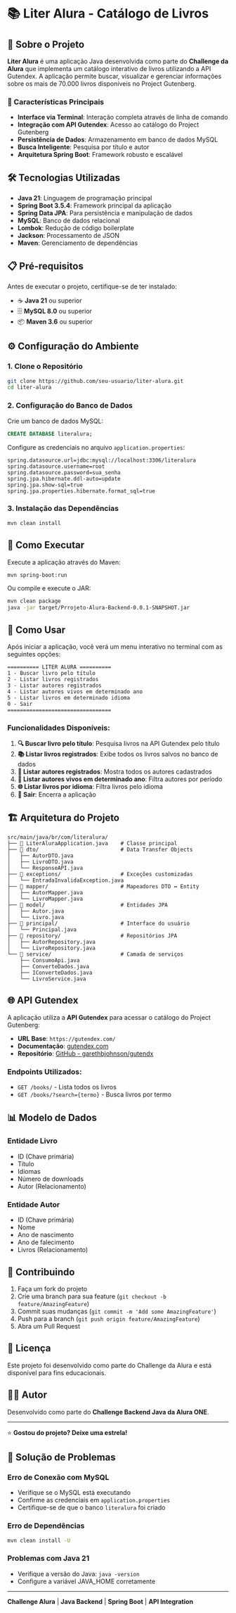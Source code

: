 # 📚 Liter Alura - Catálogo de Livros

## 🎯 Sobre o Projeto

**Liter Alura** é uma aplicação Java desenvolvida como parte do **Challenge da Alura** que implementa um catálogo interativo de livros utilizando a API Gutendex. A aplicação permite buscar, visualizar e gerenciar informações sobre os mais de 70.000 livros disponíveis no Project Gutenberg.

### 🌟 Características Principais

- **Interface via Terminal**: Interação completa através de linha de comando
- **Integração com API Gutendex**: Acesso ao catálogo do Project Gutenberg
- **Persistência de Dados**: Armazenamento em banco de dados MySQL
- **Busca Inteligente**: Pesquisa por título e autor
- **Arquitetura Spring Boot**: Framework robusto e escalável

## 🛠️ Tecnologias Utilizadas

- **Java 21**: Linguagem de programação principal
- **Spring Boot 3.5.4**: Framework principal da aplicação
- **Spring Data JPA**: Para persistência e manipulação de dados
- **MySQL**: Banco de dados relacional
- **Lombok**: Redução de código boilerplate
- **Jackson**: Processamento de JSON
- **Maven**: Gerenciamento de dependências

## 📋 Pré-requisitos

Antes de executar o projeto, certifique-se de ter instalado:

- ☕ **Java 21** ou superior
- 🗄️ **MySQL 8.0** ou superior
- 📦 **Maven 3.6** ou superior

## ⚙️ Configuração do Ambiente

### 1. Clone o Repositório
```bash
git clone https://github.com/seu-usuario/liter-alura.git
cd liter-alura
```

### 2. Configuração do Banco de Dados

Crie um banco de dados MySQL:
```sql
CREATE DATABASE literalura;
```

Configure as credenciais no arquivo `application.properties`:
```properties
spring.datasource.url=jdbc:mysql://localhost:3306/literalura
spring.datasource.username=root
spring.datasource.password=sua_senha
spring.jpa.hibernate.ddl-auto=update
spring.jpa.show-sql=true
spring.jpa.properties.hibernate.format_sql=true
```

### 3. Instalação das Dependências
```bash
mvn clean install
```

## 🚀 Como Executar

Execute a aplicação através do Maven:
```bash
mvn spring-boot:run
```

Ou compile e execute o JAR:
```bash
mvn clean package
java -jar target/Prrojeto-Alura-Backend-0.0.1-SNAPSHOT.jar
```

## 📖 Como Usar

Após iniciar a aplicação, você verá um menu interativo no terminal com as seguintes opções:

```
========== LITER ALURA ==========
1 - Buscar livro pelo título
2 - Listar livros registrados
3 - Listar autores registrados
4 - Listar autores vivos em determinado ano
5 - Listar livros em determinado idioma
0 - Sair
=================================
```

### Funcionalidades Disponíveis:

1. **🔍 Buscar livro pelo título**: Pesquisa livros na API Gutendex pelo título
2. **📚 Listar livros registrados**: Exibe todos os livros salvos no banco de dados
3. **👤 Listar autores registrados**: Mostra todos os autores cadastrados
4. **📅 Listar autores vivos em determinado ano**: Filtra autores por período
5. **🌐 Listar livros por idioma**: Filtra livros pelo idioma
6. **🚪 Sair**: Encerra a aplicação

## 🏗️ Arquitetura do Projeto

```
src/main/java/br/com/literalura/
├── 📄 LiterAluraApplication.java    # Classe principal
├── 📁 dto/                          # Data Transfer Objects
│   ├── AutorDTO.java
│   ├── LivroDTO.java
│   └── ResponseAPI.java
├── 📁 exceptions/                   # Exceções customizadas
│   └── EntradaInvalidaException.java
├── 📁 mapper/                       # Mapeadores DTO ↔ Entity
│   ├── AutorMapper.java
│   └── LivroMapper.java
├── 📁 model/                        # Entidades JPA
│   ├── Autor.java
│   └── Livro.java
├── 📁 principal/                    # Interface do usuário
│   └── Principal.java
├── 📁 repository/                   # Repositórios JPA
│   ├── AutorRepository.java
│   └── LivroRepository.java
└── 📁 service/                      # Camada de serviços
    ├── ConsumoApi.java
    ├── ConverteDados.java
    ├── IConverteDados.java
    └── LivroService.java
```

## 🌐 API Gutendex

A aplicação utiliza a **API Gutendex** para acessar o catálogo do Project Gutenberg:

- **URL Base**: `https://gutendex.com/`
- **Documentação**: [gutendex.com](https://gutendx.com)
- **Repositório**: [GitHub - garethbjohnson/gutendx](https://github.com/garethbjohnson/gutendx)

### Endpoints Utilizados:
- `GET /books/` - Lista todos os livros
- `GET /books/?search={termo}` - Busca livros por termo

## 📊 Modelo de Dados

### Entidade Livro
- ID (Chave primária)
- Título
- Idiomas
- Número de downloads
- Autor (Relacionamento)

### Entidade Autor
- ID (Chave primária)
- Nome
- Ano de nascimento
- Ano de falecimento
- Livros (Relacionamento)

## 🤝 Contribuindo

1. Faça um fork do projeto
2. Crie uma branch para sua feature (`git checkout -b feature/AmazingFeature`)
3. Commit suas mudanças (`git commit -m 'Add some AmazingFeature'`)
4. Push para a branch (`git push origin feature/AmazingFeature`)
5. Abra um Pull Request

## 📝 Licença

Este projeto foi desenvolvido como parte do Challenge da Alura e está disponível para fins educacionais.

## 👨‍💻 Autor

Desenvolvido como parte do **Challenge Backend Java da Alura ONE**.

---

⭐ **Gostou do projeto? Deixe uma estrela!**

## 🔧 Solução de Problemas

### Erro de Conexão com MySQL
- Verifique se o MySQL está executando
- Confirme as credenciais em `application.properties`
- Certifique-se de que o banco `literalura` foi criado

### Erro de Dependências
```bash
mvn clean install -U
```

### Problemas com Java 21
- Verifique a versão do Java: `java -version`
- Configure a variável JAVA_HOME corretamente

---

**Challenge Alura** | **Java Backend** | **Spring Boot** | **API Integration**

